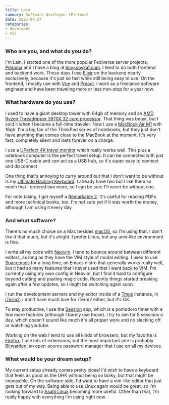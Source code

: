 ```yaml
---
title: Lain
summary: Software developer (Pleroma)
date: 2023-04-27
categories:
- developer
- mac
---
```


### Who are you, and what do you do?

I'm Lain, I started one of the more popular Fediverse server projects, [Pleroma][] and I have a blog at [blog.soykaf.com](https://blog.soykaf.com/ "Lain's website."). I tend to do both frontend and backend work. These days I use [Elixir][] on the backend nearly exclusively, because it's just so fast while still being easy to use. On the frontend, I mostly use with [Vue][] and [Preact][]. I work as a freelance software engineer and have been traveling more or less non-stop for a year now.

### What hardware do you use?

I used to have a giant desktop tower with 64gb of memory and an [AMD Ryzen Threadripper 3970X 32 core processor][threadripper-3970x]. That thing was beast, but I sold it when I became a full-time traveler. Now I use a [MacBook Air M1][macbook-air] with 16gb. I'm a big fan of the ThinkPad series of notebooks, but they just don't have anything that comes close to the MacBook at the moment. It's very fast, completely silent and lasts forever on a charge.

I use a [UPerfect 4K travel monitor][a7] which really works well. This plus a notebook computer is the perfect travel setup. It can be connected with just one USB-C cable and can act as a USB hub, so it's super easy to connect and disconnect.

One thing that's annoying to carry around but that I don't want to be without is my [Ultimate Hacking Keyboard][ultimate-hacking-keyboard]. I already have two but I like them so much that I ordered two more, so I can be sure I'll never be without one.

For note taking, I got myself a [Remarkable 2][remarkable-2]. It's useful for reading PDFs and more technical books, too. I'm not sure yet if it was worth the money, although I am using it every day.

### And what software?

There's no much choice on a Mac besides [macOS][], so I'm using that. I don't like it that much, but it's alright. I prefer Linux, but any unix-like environment is fine.

I write all my code with [Neovim][]. I tend to bounce around between different editors, as long as they have the VIM style of modal editing. I used to use [Spacemacs][] for a long time, an Emacs distro that generally works really well, but it had so many features that I never used that I went back to VIM. I'm currently using my own config in Neovim, but I find it hard to configure beyond cutting and pasting magic code. Recently things started breaking again after a few updates, so I might be switching again soon.

I run the development servers and my editor inside of a [Tmux][] instance, in [iTerm2][]. I don't have much love for iTerm2 either, but it's OK.

To stay productive, I use the [Session][] app, which is a pomodoro timer with a few more features (although I barely use those). I try to aim for 8 sessions a day, which doesn't sound like much it's all proper work and no slacking off or watching youtube.

Working on the web I tend to use all kinds of browsers, but my favorite is [Firefox][]. I use lots of extensions, but the most important one is probably [Bitwarden][], an open-source password manager that I use on all my devices.

### What would be your dream setup?

My current setup already comes pretty close! I'd wish to have a keyboard that feels as good as the UHK without being so bulky, but that might be impossible. On the software side, I'd want to have a vim-like editor that just gets out of my way. Being able to use Linux again would be great, so I'm looking forward to [Asahi Linux][asahi] becoming more useful. Other than that, I'm really happy with everything I'm using right now.

[a7]: https://www.uperfectmonitor.com/collections/4k-portable-monitors/products/uperfect-4k-portable-monitor-15-6 "A portable 15.6 inch monitor."
[asahi]: https://asahilinux.org/ "A Linux distribution for Apple Silicon."
[bitwarden]: https://bitwarden.com/ "A password manager service."
[elixir]: https://elixir-lang.org/ "A functional programming language."
[firefox]: https://www.mozilla.org/en-US/firefox/new/ "A cross-platform open-source web browser."
[iterm2]: https://iterm2.com/ "An alternative terminal application for Mac OS X."
[macbook-air]: https://www.apple.com/macbook-air/ "A very thin laptop."
[macos]: https://en.wikipedia.org/wiki/MacOS "An operating system for Mac hardware."
[neovim]: https://neovim.io/ "A refactored vim."
[pleroma]: https://pleroma.social/ "Fediverse-compatible server software."
[preact]: https://github.com/developit/preact "A React-like JavaScript library."
[remarkable-2]: https://remarkable.com/ "An e-ink tablet."
[session]: https://www.stayinsession.com/ "A focusing app."
[spacemacs]: https://duckduckgo.com/?q=spacemacs&t=osx&ia=software "A distribution of emacs."
[threadripper-3970x]: https://www.tomshardware.com/reviews/amd-threadripper-3970x-review "A CPU."
[tmux]: https://sourceforge.net/projects/tmux/ "A terminal multiplexer, similar to screen."
[ultimate-hacking-keyboard]: https://ultimatehackingkeyboard.com/ "A split mechanical keyboard."
[vue]: https://vuejs.org/ "A JavaScript interface library."
